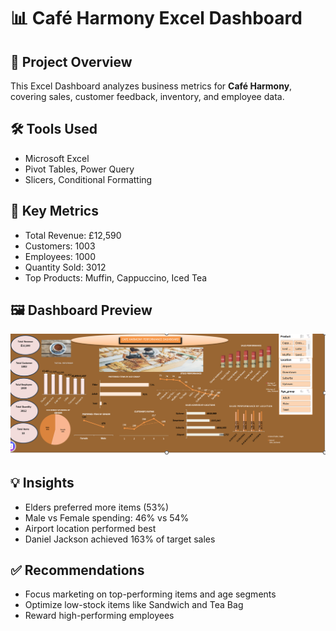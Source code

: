 # 📊 Café Harmony Excel Dashboard

## 📝 Project Overview
This Excel Dashboard analyzes business metrics for **Café Harmony**, covering sales, customer feedback, inventory, and employee data.

## 🛠 Tools Used
- Microsoft Excel
- Pivot Tables, Power Query
- Slicers, Conditional Formatting

## 📌 Key Metrics
- Total Revenue: £12,590
- Customers: 1003
- Employees: 1000
- Quantity Sold: 3012
- Top Products: Muffin, Cappuccino, Iced Tea

## 🖼️ Dashboard Preview  
![Dashboard Preview](Screenshot%202025-06-19%20231854.png)

## 💡 Insights
- Elders preferred more items (53%)
- Male vs Female spending: 46% vs 54%
- Airport location performed best
- Daniel Jackson achieved 163% of target sales

## ✅ Recommendations
- Focus marketing on top-performing items and age segments
- Optimize low-stock items like Sandwich and Tea Bag
- Reward high-performing employees

